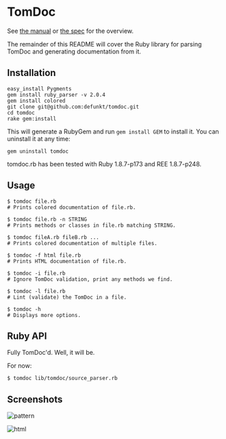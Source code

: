 TomDoc
======

See [the manual][man] or [the spec][spec] for the overview.

The remainder of this README will cover the Ruby library for parsing
TomDoc and generating documentation from it.


Installation
------------

    easy_install Pygments
    gem install ruby_parser -v 2.0.4
    gem install colored
    git clone git@github.com:defunkt/tomdoc.git
    cd tomdoc
    rake gem:install

This will generate a RubyGem and run `gem install GEM` to install
it. You can uninstall it at any time:

    gem uninstall tomdoc

tomdoc.rb has been tested with Ruby 1.8.7-p173 and REE 1.8.7-p248.


Usage
-----

    $ tomdoc file.rb
    # Prints colored documentation of file.rb.

    $ tomdoc file.rb -n STRING
    # Prints methods or classes in file.rb matching STRING.

    $ tomdoc fileA.rb fileB.rb ...
    # Prints colored documentation of multiple files.

    $ tomdoc -f html file.rb
    # Prints HTML documentation of file.rb.

    $ tomdoc -i file.rb
    # Ignore TomDoc validation, print any methods we find.

    $ tomdoc -l file.rb
    # Lint (validate) the TomDoc in a file.

    $ tomdoc -h
    # Displays more options.


Ruby API
--------

Fully TomDoc'd. Well, it will be.

For now:

    $ tomdoc lib/tomdoc/source_parser.rb


Screenshots
-----------

![pattern](http://img.skitch.com/20100408-mnyxuxb4xrrg5x4pnpsmuth4mu.png)

![html](http://img.skitch.com/20100408-dbhtc4mef2q3ygmn63csxgh14w.png)

[man]: https://github.com/defunkt/tomdoc/blob/tomdoc.rb/man/tomdoc.5.ronn
[spec]: https://github.com/defunkt/tomdoc/blob/tomdoc.rb/tomdoc.md
